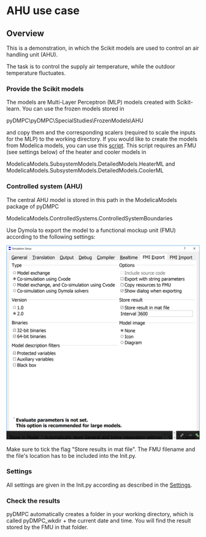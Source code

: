 # AHU use case

## Overview
This is a demonstration, in which the Scikit models are used to control an
air handling unit (AHU).

The task is to control the supply air temperature, while the outdoor
temperature fluctuates.

### Provide the Scikit models
The models are Multi-Layer Perceptron (MLP) models created with Scikit-learn.
You can use the frozen models stored in

pyDMPC\pyDMPC\SpecialStudies\FrozenModels\AHU

and copy them and the corresponding scalers (required to scale the inputs for
the MLP) to the working directory. If you would like to create the models from Modelica models, you can use this [script](../pyDMPC/Utilities/mlp_train_modelica.py). This script requires an FMU (see settings below) of the
heater and cooler models in

ModelicaModels.SubsystemModels.DetailedModels.HeaterML and
ModelicaModels.SubsystemModels.DetailedModels.CoolerML

### Controlled system (AHU)
The central AHU model is stored in this path in the ModelicaModels package of
pyDMPC

ModelicaModels.ControlledSystems.ControlledSystemBoundaries

Use Dymola to export the model to a functional mockup unit (FMU) according to
the following settings:

![FMU](../pyDMPC/Resources/Images/FMU.png)

Make sure to tick the flag "Store results in mat file".
The FMU filename and the file's location has to be included into the Init.py.

### Settings
All settings are given in the Init.py according as described in the
[Settings](Settings.md).

### Check the results
pyDMPC automatically creates a folder in your working directory, which is
called pyDMPC_wkdir + the current date and time. You will find the result stored
by the FMU in that folder.
